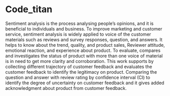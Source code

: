 # Code_titan

Sentiment analysis is the process analysing people’s opinions, and it is beneficial to individuals and business. To improve marketing and customer service, sentiment analysis is widely applied to voice of the customer materials such as reviews and survey responses, question, and answers. It helps to know about the trend, quality, and product sales, Reviewer attitude, emotional reaction, and experience about product. To evaluate, compares and investigates the status of product with more than one voice of material is in need to get more clarity and corroboration. This work supports by collecting different trajectory of customer feedback and evaluates the customer feedback to identify the legitimacy on product. Comparing the question and answer with review rating by confidence interval (CI) to identify the degree of uncertainty on customer feedback and it gives added acknowledgment about  product from customer feedback.
